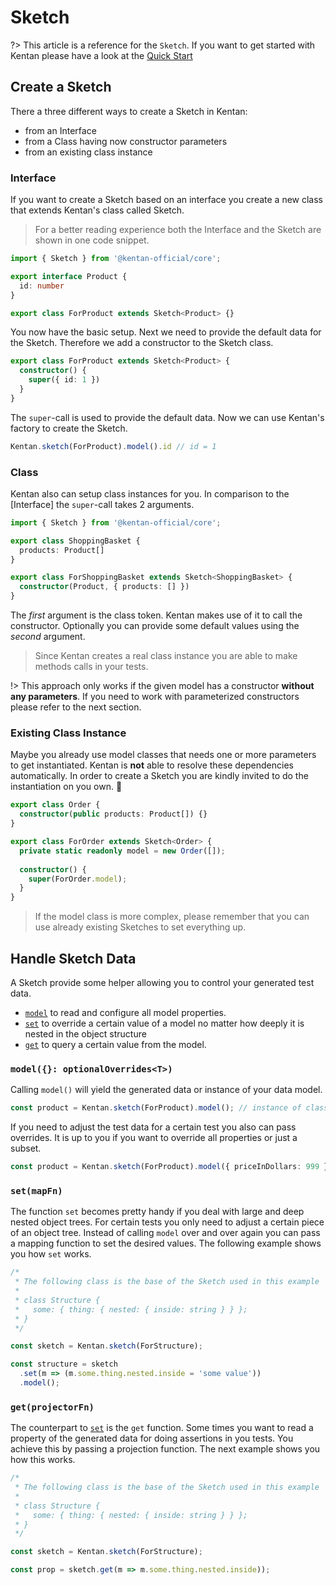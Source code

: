 # Sketch

?> This article is a reference for the `Sketch`.
If you want to get started with Kentan please have a look at the [Quick Start](../getting-started/quick-start.md)

## Create a Sketch

There a three different ways to create a Sketch in Kentan:

- from an Interface
- from a Class having now constructor parameters
- from an existing class instance

### Interface

If you want to create a Sketch based on an interface you create a new class
that extends Kentan's class called Sketch.

> For a better reading experience both the Interface and the Sketch are shown
in one code snippet.

```ts
import { Sketch } from '@kentan-official/core';

export interface Product {
  id: number
}

export class ForProduct extends Sketch<Product> {}
```

You now have the basic setup.
Next we need to provide the default data for the Sketch.
Therefore we add a constructor to the Sketch class.

```ts
export class ForProduct extends Sketch<Product> {
  constructor() {
    super({ id: 1 })
  }
}
```

The `super`-call is used to provide the default data.
Now we can use Kentan's factory to create the Sketch.

```ts
Kentan.sketch(ForProduct).model().id // id = 1
```

### Class

Kentan also can setup class instances for you.
In comparison to the [Interface] the `super`-call takes 2 arguments.

```ts
import { Sketch } from '@kentan-official/core';

export class ShoppingBasket {
  products: Product[]
}

export class ForShoppingBasket extends Sketch<ShoppingBasket> {
  constructor(Product, { products: [] })
}
```

The _first_ argument is the class token.
Kentan makes use of it to call the constructor.
Optionally you can provide some default values using the _second_ argument.

> Since Kentan creates a real class instance you are able to make methods calls
in your tests.

!> This approach only works if the given model has a constructor **without any
parameters**.
If you need to work with parameterized constructors please refer to the next
section.

### Existing Class Instance

Maybe you already use model classes that needs one or more parameters to get
instantiated.
Kentan is **not** able to resolve these dependencies automatically.
In order to create a Sketch you are kindly invited to do the instantiation on you own. :angel:

```ts
export class Order {
  constructor(public products: Product[]) {}
}

export class ForOrder extends Sketch<Order> {
  private static readonly model = new Order([]);
  
  constructor() {
    super(ForOrder.model);
  }
}
```

> If the model class is more complex, please remember that you can use already
> existing Sketches to set everything up.

## Handle Sketch Data

A Sketch provide some helper allowing you to control your generated test data.

- [`model`](fundamentals/sketch?id=model-optionaloverrideslttgt) to read and configure all model properties.
- [`set`](fundamentals/sketch?id=setmapfn) to override a certain value of a model no matter how deeply it is nested
in the object structure
- [`get`](fundamentals/sketch?id=getprojectorfn) to query a certain value from the model.

### `model({}: optionalOverrides<T>)`

Calling `model()` will yield the generated data or instance of your data model.

```ts
const product = Kentan.sketch(ForProduct).model(); // instance of class Product
```

If you need to adjust the test data for a certain test you also can pass
overrides.
It is up to you if you want to override all properties or just a subset.

```ts
const product = Kentan.sketch(ForProduct).model({ priceInDollars: 999 });
```

### `set(mapFn)`

The function `set` becomes pretty handy if you deal with large and deep nested
object trees.
For certain tests you only need to adjust a certain piece of an object tree.
Instead of calling `model` over and over again you can pass a mapping function
to set the desired values.
The following example shows you how `set` works.

```ts
/*
 * The following class is the base of the Sketch used in this example
 * 
 * class Structure {
 *   some: { thing: { nested: { inside: string } } };
 * }
 */

const sketch = Kentan.sketch(ForStructure);

const structure = sketch
  .set(m => (m.some.thing.nested.inside = 'some value'))
  .model();
```

### `get(projectorFn)`

The counterpart to [`set`](fundamentals/sketch?id=setmapfn) is the `get`
function.
Some times you want to read a property of the generated data for doing
assertions in you tests.
You achieve this by passing a projection function.
The next example shows you how this works.

```ts
/*
 * The following class is the base of the Sketch used in this example
 * 
 * class Structure {
 *   some: { thing: { nested: { inside: string } } };
 * }
 */

const sketch = Kentan.sketch(ForStructure);

const prop = sketch.get(m => m.some.thing.nested.inside));
```
